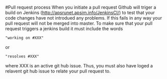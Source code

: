 #Pull request process
When you initiate a pull request Github will triger a build on Jenkins (http://apsrunet.apsim.info/JenkinsCI/) to test that your code changes have not introdued any problems.  If this fails in any way your pull request will not be merged into master.  To make sure that your pull request triggers a jenkins build it must include the words

	"working on #XXX"
or 

	"resolves #XXX"
    
where XXX is an active git hub issue.  Thus, you must also have loged a relavent git hub issue to relate your pull request to.